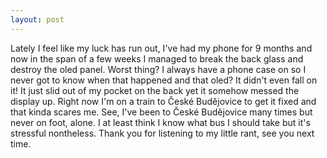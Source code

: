 ```yaml
---
layout: post
---
```

Lately I feel like my luck has run out, I've had my phone for 9 months and now in the span of a few weeks I managed to break the back glass and destroy the oled panel. Worst thing? I always have a phone case on so I never got to know when that happened and that oled? It didn't even fall on it! It just slid out of my pocket on the back yet it somehow messed the display up. Right now I'm on a train to České Budějovice to get it fixed and that kinda scares me. See, I've been to České Budějovice many times but never on foot, alone. I at least think I know what bus I should take but it's stressful nontheless. Thank you for listening to my little rant, see you next time.
